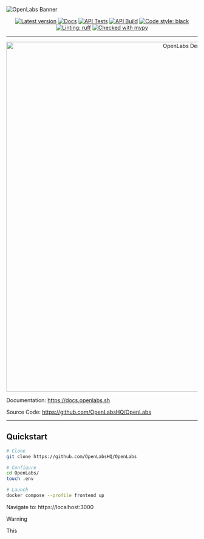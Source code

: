 ![OpenLabs Banner](https://github.com/user-attachments/assets/752fab1b-8414-4529-a162-1b3275f3c2ee)


<p align="center">
<a href="https://github.com/OpenLabsHQ/API"><img alt="Latest version" src="https://img.shields.io/github/v/release/OpenLabsHQ/OpenLabs"></a>
<a href="https://github.com/OpenLabsHQ/API"><img alt="Docs" src="https://img.shields.io/github/actions/workflow/status/OpenLabsHQ/OpenLabs/mdbook.yml?branch=main&label=Docs"></a>
<a href="https://github.com/OpenLabsHQ/API"><img alt="API Tests" src="https://img.shields.io/github/actions/workflow/status/OpenLabsHQ/OpenLabs/api-unit_tests.yml?branch=main&label=API%20Tests"></a>
<a href="https://github.com/OpenLabsHQ/API"><img alt="API Build" src="https://img.shields.io/github/actions/workflow/status/OpenLabsHQ/OpenLabs/api-integration_tests.yml?branch=main&label=API%20Build"></a>
<a href="https://github.com/psf/black"><img alt="Code style: black" src="https://img.shields.io/badge/code%20style-black-000000.svg"></a>
<a href="https://github.com/astral-sh/ruff"><img alt="Linting: ruff" src="https://img.shields.io/endpoint?url=https://raw.githubusercontent.com/astral-sh/ruff/main/assets/badge/v2.json"></a>
<a href="https://mypy-lang.org/"><img alt="Checked with mypy" src="https://www.mypy-lang.org/static/mypy_badge.svg"></a>
</p>

---

<p align="center">
  <img src="https://github.com/user-attachments/assets/2e1d59f8-bc79-41bd-b04c-757c8af94ee9" alt="OpenLabs Demo" width="920"/>
</p>

Documentation: https://docs.openlabs.sh

Source Code: https://github.com/OpenLabsHQ/OpenLabs

---

## Quickstart

```bash
# Clone
git clone https://github.com/OpenLabsHQ/OpenLabs

# Configure
cd OpenLabs/
touch .env

# Launch
docker compose --profile frontend up
```

Navigate to: https://localhost:3000

> [!WARNING]
> This 
